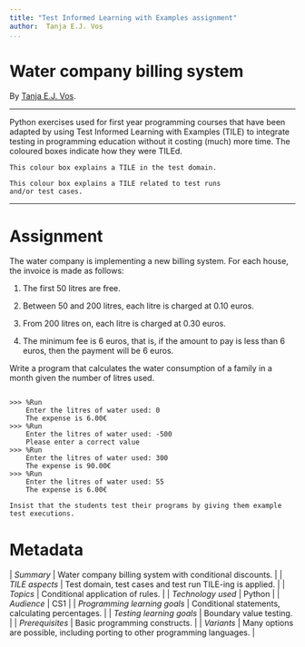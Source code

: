 ```yaml
---
title: "Test Informed Learning with Examples assignment"
author:  Tanja E.J. Vos
...
```


# Water company billing system

By [Tanja E.J. Vos](https://www.tanjavos.com).

------------------------------------------------------------------------

Python exercises used for first year programming courses that
have been adapted by using Test Informed Learning with Examples (TILE)
to integrate testing in programming education without it costing (much)
more time. The coloured boxes indicate how they were TILEd.

```testdomaintile
This colour box explains a TILE in the test domain.
```

```testruntile
This colour box explains a TILE related to test runs 
and/or test cases.
```
------------------------------------------------------------------------

# Assignment


The water company is implementing a new billing system. For each
house, the invoice is made as follows:

1.  The first 50 litres are free.

2.  Between 50 and 200 litres, each litre is charged at 0.10 euros.

3.  From 200 litres on, each litre is charged at 0.30 euros.

4.  The minimum fee is 6 euros, that is, if the amount to pay is
    less than 6 euros, then the payment will be 6 euros.

Write a program that calculates the water consumption of a family in
a month given the number of litres used.

```small

>>> %Run 
    Enter the litres of water used: 0
    The expense is 6.00€
>>> %Run 
    Enter the litres of water used: -500
    Please enter a correct value
>>> %Run 
    Enter the litres of water used: 300
    The expense is 90.00€
>>> %Run 
    Enter the litres of water used: 55
    The expense is 6.00€
```

```testruntile
Insist that the students test their programs by giving them example
test executions.
```


# Metadata

| *Summary*                     | Water company billing system with conditional discounts. |
| *TILE aspects*                | Test domain, test cases and test run TILE-ing is applied. |
| *Topics*                      | Conditional application of rules. |
| *Technology used*             | Python |
| *Audience*                    | CS1 |
| *Programming learning goals*  | Conditional statements, calculating percentages. |
| *Testing learning goals*      | Boundary value testing. |
| *Prerequisites*               | Basic programming constructs. |
| *Variants*                    | Many options are possible, including porting to other programming languages. |    

